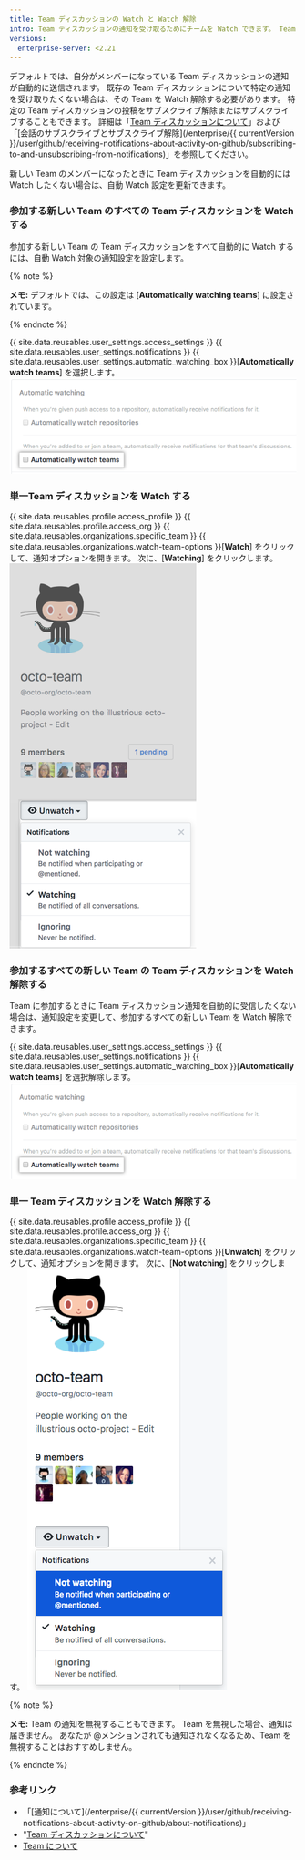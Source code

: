 ```yaml
---
title: Team ディスカッションの Watch と Watch 解除
intro: Team ディスカッションの通知を受け取るためにチームを Watch できます。 Team ディスカッションに関する通知を受け取りたくない場合は、Team の Watch を解除できます。
versions:
  enterprise-server: <2.21
---
```


デフォルトでは、自分がメンバーになっている Team ディスカッションの通知が自動的に送信されます。 既存の Team ディスカッションについて特定の通知を受け取りたくない場合は、その Team を Watch 解除する必要があります。 特定の Team ディスカッションの投稿をサブスクライブ解除またはサブスクライブすることもできます。 詳細は「[Team ディスカッションについて](/articles/about-team-discussions)」および「[会話のサブスクライブとサブスクライブ解除](/enterprise/{{ currentVersion }}/user/github/receiving-notifications-about-activity-on-github/subscribing-to-and-unsubscribing-from-notifications)」を参照してください。

新しい Team のメンバーになったときに Team ディスカッションを自動的には Watch したくない場合は、自動 Watch 設定を更新できます。

### 参加する新しい Team のすべての Team ディスカッションを Watch する

参加する新しい Team の Team ディスカッションをすべて自動的に Watch するには、自動 Watch 対象の通知設定を設定します。

{% note %}

**メモ:** デフォルトでは、この設定は [**Automatically watching teams**] に設定されています。

{% endnote %}

{{ site.data.reusables.user_settings.access_settings }}
{{ site.data.reusables.user_settings.notifications }}
{{ site.data.reusables.user_settings.automatic_watching_box }}[**Automatically watch teams**] を選択します。 ![Team を自動的に Watch するためのチェックボックス](/assets/images/help/notifications/automatic-team-discussions-watching.png)

### 単一Team ディスカッションを Watch する

{{ site.data.reusables.profile.access_profile }}
{{ site.data.reusables.profile.access_org }}
{{ site.data.reusables.organizations.specific_team }}
{{ site.data.reusables.organizations.watch-team-options }}[**Watch**] をクリックして、通知オプションを開きます。 次に、[**Watching**] をクリックします。 ![特定の Team のドロップダウンメニューの Watch オプション](/assets/images/help/notifications/specific-team-watch-options.png)

### 参加するすべての新しい Team の Team ディスカッションを Watch 解除する

Team に参加するときに Team ディスカッション通知を自動的に受信したくない場合は、通知設定を変更して、参加するすべての新しい Team を Watch 解除できます。

{{ site.data.reusables.user_settings.access_settings }}
{{ site.data.reusables.user_settings.notifications }}
{{ site.data.reusables.user_settings.automatic_watching_box }}[**Automatically watch teams**] を選択解除します。 ![デフォルトで選択されているチームの自動 Watch 設定](/assets/images/help/notifications/automatic-team-discussions-watching.png)

### 単一 Team ディスカッションを Watch 解除する

{{ site.data.reusables.profile.access_profile }}
{{ site.data.reusables.profile.access_org }}
{{ site.data.reusables.organizations.specific_team }}
{{ site.data.reusables.organizations.watch-team-options }}[**Unwatch**] をクリックして、通知オプションを開きます。 次に、[**Not watching**] をクリックします。 ![特定の Team のドロップダウンメニューの Watch オプション](/assets/images/help/notifications/specific-team-unwatch.png)

{% note %}

**メモ:** Team の通知を無視することもできます。 Team を無視した場合、通知は届きません。 あなたが @メンションされても通知されなくなるため、Team を無視することはおすすめしません。

{% endnote %}

### 参考リンク

- 「[通知について](/enterprise/{{ currentVersion }}/user/github/receiving-notifications-about-activity-on-github/about-notifications)」
- "[Team ディスカッションについて](/articles/about-team-discussions)"
- [Team について](/articles/about-teams)
